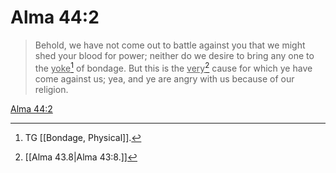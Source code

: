 # Alma 44:2

> Behold, we have not come out to battle against you that we might shed your blood for power; neither do we desire to bring any one to the <u>yoke</u>[^a] of bondage. But this is the <u>very</u>[^b] cause for which ye have come against us; yea, and ye are angry with us because of our religion.

[Alma 44:2](https://www.churchofjesuschrist.org/study/scriptures/bofm/alma/44?lang=eng&id=p2#p2)


[^a]: TG [[Bondage, Physical]].
[^b]: [[Alma 43.8|Alma 43:8.]]
